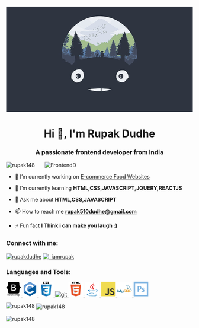 ![logo](HD-wallpaper-ghibli-a·-github-topics-a·-github-cute-ghibli.jpg)
<h1 align="center">Hi 👋, I'm Rupak Dudhe</h1>
<h3 align="center">A passionate frontend developer from India</h3>
<img align="right" alt="FrontendD"width="400"src="https://user-images.githubusercontent.com/55389276/140866485-8fb1c876-9a8f-4d6a-98dc-08c4981eaf70.gif">

<p align="left"> <img src="https://komarev.com/ghpvc/?username=rupak148&label=Profile%20views&color=0e75b6&style=flat" alt="rupak148" /> </p>

- 🔭 I’m currently working on [E-commerce Food Websites](https://drive.google.com/file/d/18raf4L3D9I4pR5M_g2TAqVf2-tT3wbsd/view?usp=drive_link)

- 🌱 I’m currently learning **HTML,CSS,JAVASCRIPT,JQUERY,REACTJS**

- 💬 Ask me about **HTML,CSS,JAVASCRIPT**

- 📫 How to reach me **rupak510dudhe@gmail.com**

- ⚡ Fun fact **I Think i can make you laugh :)**

<h3 align="left">Connect with me:</h3>
<p align="left">
<a href="https://linkedin.com/in/rupakdudhe" target="blank"><img align="center" src="https://raw.githubusercontent.com/rahuldkjain/github-profile-readme-generator/master/src/images/icons/Social/linked-in-alt.svg" alt="rupakdudhe" height="30" width="40" /></a>
<a href="https://instagram.com/_iamrupak" target="blank"><img align="center" src="https://raw.githubusercontent.com/rahuldkjain/github-profile-readme-generator/master/src/images/icons/Social/instagram.svg" alt="_iamrupak" height="30" width="40" /></a>
</p>

<h3 align="left">Languages and Tools:</h3>
<p align="left"> <a href="https://getbootstrap.com" target="_blank" rel="noreferrer"> <img src="https://raw.githubusercontent.com/devicons/devicon/master/icons/bootstrap/bootstrap-plain-wordmark.svg" alt="bootstrap" width="40" height="40"/> </a> <a href="https://www.cprogramming.com/" target="_blank" rel="noreferrer"> <img src="https://raw.githubusercontent.com/devicons/devicon/master/icons/c/c-original.svg" alt="c" width="40" height="40"/> </a> <a href="https://www.w3schools.com/css/" target="_blank" rel="noreferrer"> <img src="https://raw.githubusercontent.com/devicons/devicon/master/icons/css3/css3-original-wordmark.svg" alt="css3" width="40" height="40"/> </a> <a href="https://git-scm.com/" target="_blank" rel="noreferrer"> <img src="https://www.vectorlogo.zone/logos/git-scm/git-scm-icon.svg" alt="git" width="40" height="40"/> </a> <a href="https://www.w3.org/html/" target="_blank" rel="noreferrer"> <img src="https://raw.githubusercontent.com/devicons/devicon/master/icons/html5/html5-original-wordmark.svg" alt="html5" width="40" height="40"/> </a> <a href="https://www.java.com" target="_blank" rel="noreferrer"> <img src="https://raw.githubusercontent.com/devicons/devicon/master/icons/java/java-original.svg" alt="java" width="40" height="40"/> </a> <a href="https://developer.mozilla.org/en-US/docs/Web/JavaScript" target="_blank" rel="noreferrer"> <img src="https://raw.githubusercontent.com/devicons/devicon/master/icons/javascript/javascript-original.svg" alt="javascript" width="40" height="40"/> </a> <a href="https://www.mysql.com/" target="_blank" rel="noreferrer"> <img src="https://raw.githubusercontent.com/devicons/devicon/master/icons/mysql/mysql-original-wordmark.svg" alt="mysql" width="40" height="40"/> </a> <a href="https://www.photoshop.com/en" target="_blank" rel="noreferrer"> <img src="https://raw.githubusercontent.com/devicons/devicon/master/icons/photoshop/photoshop-line.svg" alt="photoshop" width="40" height="40"/> </a> </p>

<p><img align="left" src="https://github-readme-stats.vercel.app/api/top-langs?username=rupak148&show_icons=true&locale=en&layout=compact" alt="rupak148" /></p>

<p>&nbsp;<img align="center" src="https://github-readme-stats.vercel.app/api?username=rupak148&show_icons=true&locale=en" alt="rupak148" /></p>

<p><img align="center" src="https://github-readme-streak-stats.herokuapp.com/?user=rupak148&" alt="rupak148" /></p>

